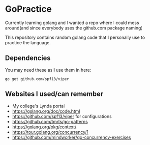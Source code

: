 # GoPractice

Currently learning golang and I wanted a repo where I could mess around(and since everybody uses the github.com package naming)

This repository contains random golang code that I personally use to practice the language.

## Dependencies
You may need these as I use them in here:

```
go get github.com/spf13/viper
```

## Websites I used/can remember

- My college's Lynda portal
- https://golang.org/doc/code.html
- https://github.com/spf13/viper for configurations
- https://github.com/tmrts/go-patterns
- https://golang.org/pkg/context/
- https://tour.golang.org/concurrency/1
- https://github.com/mindworker/go-concurrency-exercises